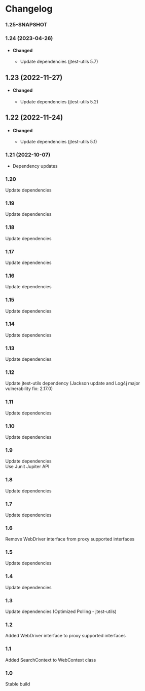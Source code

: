 # Changelog

### 1.25-SNAPSHOT

### 1.24 (2023-04-26)
- #### Changed
  - Update dependencies (jtest-utils 5.7)

## 1.23 (2022-11-27)
- #### Changed
  - Update dependencies (jtest-utils 5.2)

## 1.22 (2022-11-24)
- #### Changed
    - Update dependencies (jtest-utils 5.1)

### 1.21 (2022-10-07)
- Dependency updates

### 1.20  
Update dependencies  

### 1.19
Update dependencies  

### 1.18
Update dependencies  

### 1.17
Update dependencies  

### 1.16
Update dependencies  

### 1.15
Update dependencies  

### 1.14
Update dependencies  

### 1.13
Update dependencies  

### 1.12
Update jtest-utils dependency (Jackson update and Log4j major vulnerability fix: 2.17.0)  

### 1.11
Update dependencies  

### 1.10
Update dependencies  

### 1.9
Update dependencies  
Use Junit Jupiter API  

### 1.8
Update dependencies  

### 1.7
Update dependencies  

### 1.6
Remove WebDriver interface from proxy supported interfaces  

### 1.5
Update dependencies  

### 1.4
Update dependencies  

### 1.3
Update dependencies (Optimized Polling - jtest-utils)  

### 1.2
Added WebDriver interface to proxy supported interfaces  

### 1.1
Added SearchContext to WebContext class  

### 1.0
Stable build  
